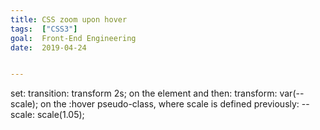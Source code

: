 ```yaml
---
title: CSS zoom upon hover
tags:  ["CSS3"]
goal:  Front-End Engineering
date:  2019-04-24


---
```

set: 
  transition: transform 2s; 
on the element 
and then:
  transform: var(--scale);
on the :hover pseudo-class, where scale is defined previously:
  --scale: scale(1.05);

